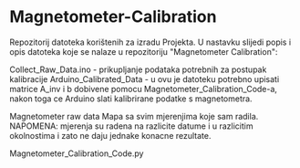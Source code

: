 # Magnetometer-Calibration

Repozitorij datoteka korištenih za izradu Projekta. 
U nastavku slijedi popis i opis datoteka koje se nalaze u repozitoriju "Magnetometer Calibration":

Collect_Raw_Data.ino - prikupljanje podataka potrebnih za postupak kalibracije
Arduino_Calibrated_Data - u ovu je datoteku potrebno upisati matrice A_inv i b dobivene pomocu Magnetometer_Calibration_Code-a, nakon toga ce Arduino slati kalibrirane podatke s magnetometra.

Magnetometer raw data
Mapa sa svim mjerenjima koje sam radila. 
NAPOMENA: mjerenja su radena na razlicite datume i u razlicitim okolnostima i zato ne daju jednake konacne rezultate. 

Magnetometer_Calibration_Code.py
